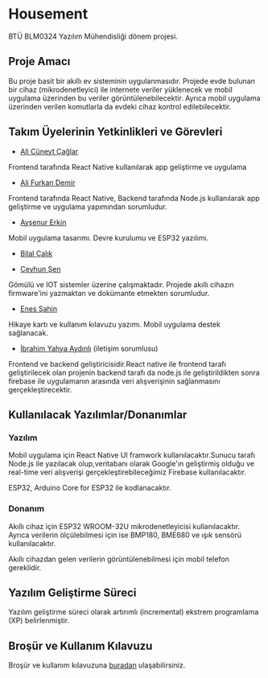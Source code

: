 # Housement

BTÜ BLM0324 Yazılım Mühendisliği dönem projesi.

## Proje Amacı

Bu proje basit bir akıllı ev sisteminin uygulanmasıdır. Projede evde bulunan bir cihaz (mikrodenetleyici) ile internete veriler yüklenecek ve mobil uygulama üzerinden bu veriler görüntülenebilecektir. Ayrıca mobil uygulama üzerinden verilen komutlarla da evdeki cihaz kontrol edilebilecektir.

## Takım Üyelerinin Yetkinlikleri ve Görevleri

* [Ali Cüneyt Çağlar](https://github.com/CuneytCaglar)

Frontend tarafında React Native kullanılarak app geliştirme ve uygulama

* [Ali Furkan Demir](https://github.com/AliFurkanDemir)

Frontend tarafında React Native, Backend tarafında Node.js kullanılarak app geliştirme ve uygulama yapımından sorumludur.

* [Ayşenur Erkin](https://github.com/Aysenur-Erkin)

Mobil uygulama tasarımı. Devre kurulumu ve ESP32 yazılımı.

* [Bilal Çalık](https://github.com/Bilalcalik)

* [Ceyhun Şen](https://github.com/ceyhunsen)

Gömülü ve IOT sistemler üzerine çalışmaktadır. Projede akıllı cihazın firmware'ini yazmaktan ve dokümante etmekten sorumludur.

* [Enes Şahin](https://github.com/enessahin450)

Hikaye kartı ve kullanım kılavuzu yazımı. Mobil uygulama destek sağlanacak.

* [İbrahim Yahya Aydınlı](https://github.com/ibrahimyahyaaydinli) (iletişim sorumlusu)

Frontend ve backend geliştiricisidir.React native ile frontend tarafı geliştirilecek olan projenin backend tarafı da node.js ile geliştirildikten sonra firebase ile uygulamanın arasında veri alışverişinin sağlanmasını gerçekleştirecektir.

## Kullanılacak Yazılımlar/Donanımlar

### Yazılım

Mobil uygulama için React Native UI framwork kullanılacaktır.Sunucu tarafı Node.js ile yazılacak olup,veritabanı olarak Google'ın geliştirmiş olduğu ve  real-time veri alışverişi gerçekleştirebileceğimiz Firebase kullanılacaktır.

ESP32, Arduino Core for ESP32 ile kodlanacaktır.

### Donanım

Akıllı cihaz için ESP32 WROOM-32U mikrodenetleyicisi kullanılacaktır. Ayrıca verilerin ölçülebilmesi için ise BMP180, BME680 ve ışık sensörü kullanılacaktır.

Akıllı cihazdan gelen verilerin görüntülenebilmesi için mobil telefon gereklidir.

## Yazılım Geliştirme Süreci

Yazılım geliştirme süreci olarak artırımlı (incremental) ekstrem programlama (XP) belirlenmiştir.

## Broşür ve Kullanım Kılavuzu

Broşür ve kullanım kılavuzuna [buradan](documents/) ulaşabilirsiniz.
